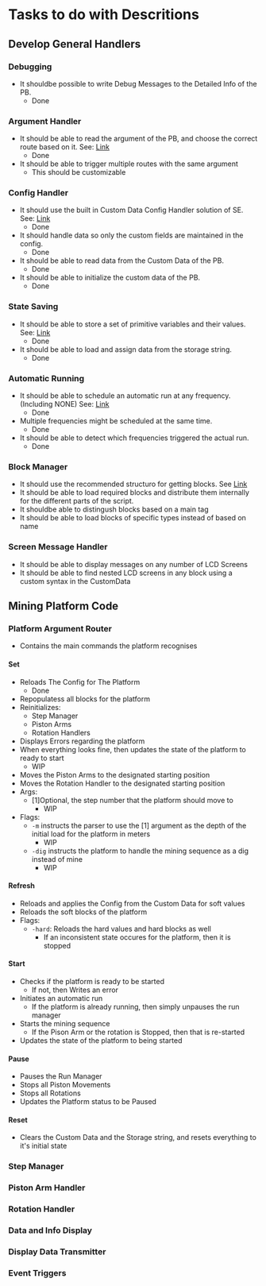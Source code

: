 ﻿# Tasks to do with Descritions

## Develop General Handlers

### Debugging

- It shouldbe possible to write Debug Messages to the Detailed Info of the PB.
	- Done

### Argument Handler

- It should be able to read the argument of the PB, and choose the correct route based on it. See: [Link](https://github.com/malware-dev/MDK-SE/wiki/Handling-Script-Arguments)
	- Done 
- It should be able to trigger multiple routes with the same argument
	- This should be customizable

### Config Handler

- It should use the built in Custom Data Config Handler solution of SE. See: [Link](https://github.com/malware-dev/MDK-SE/wiki/Handling-configuration-and-storage)
	- Done
- It should handle data so only the custom fields are maintained in the config.
	- Done
- It should be able to read data from the Custom Data of the PB.
	- Done
- It should be able to initialize the custom data of the PB.
	- Done

### State Saving

- It should be able to store a set of primitive variables and their values. See: [Link](https://github.com/malware-dev/MDK-SE/wiki/The-Storage-String)
	- Done
- It should be able to load and assign data from the storage string.
	- Done

### Automatic Running

- It should be able to schedule an automatic run at any frequency. (Including NONE) See: [Link](https://github.com/malware-dev/MDK-SE/wiki/Continuous-Running-No-Timers-Needed)
	- Done
- Multiple frequencies might be scheduled at the same time.
	- Done
- It should be able to detect which frequencies triggered the actual run.
	- Done

### Block Manager

- It should use the recommended structuro for getting blocks. See [Link](https://github.com/malware-dev/MDK-SE/wiki/The-Grid-Terminal-System)
- It should be able to load required blocks and distribute them internally for the different parts of the script.
- It shouldbe able to distingush blocks based on a main tag
- It should be able to load blocks of specific types instead of based on name

### Screen Message Handler

- It should be able to display messages on any number of LCD Screens
- It should be able to find nested LCD screens in any block using a custom syntax in the CustomData

## Mining Platform Code

### Platform Argument Router

- Contains the main commands the platform recognises

#### Set

- Reloads The Config for The Platform
	- Done
- Repopulatess all blocks for the platform
- Reinitializes:
	- Step Manager
	- Piston Arms
	- Rotation Handlers
- Displays Errors regarding the platform
- When everything looks fine, then updates the state of the platform to ready to start
	- WIP
- Moves the Piston Arms to the designated starting position
- Moves the Rotation Handler to the designated starting position
- Args:
	- [1]Optional, the step number that the platform should move to
		- WIP
- Flags:
	- `-m` instructs the parser to use the [1] argument as the depth of the initial load for the platform in meters
		- WIP
	- `-dig` instructs the platform to handle the mining sequence as a dig instead of mine
		- WIP

#### Refresh

- Reloads and applies the Config from the Custom Data for soft values
- Reloads the soft blocks of the platform
- Flags:
	- `-hard`: Reloads the hard values and hard blocks as well
		- If an inconsistent state occures for the platform, then it is stopped

#### Start

- Checks if the platform is ready to be started
	- If not, then Writes an error
- Initiates an automatic run
	- If the platform is already running, then simply unpauses the run manager
- Starts the mining sequence
	- If the Pison Arm or the rotation is Stopped, then that is re-started
- Updates the state of the platform to being started

#### Pause

- Pauses the Run Manager
- Stops all Piston Movements
- Stops all Rotations
- Updates the Platform status to be Paused

#### Reset

- Clears the Custom Data and the Storage string, and resets everything to it's initial state

### Step Manager



### Piston Arm Handler

### Rotation Handler

### Data and Info Display

### Display Data Transmitter

### Event Triggers
